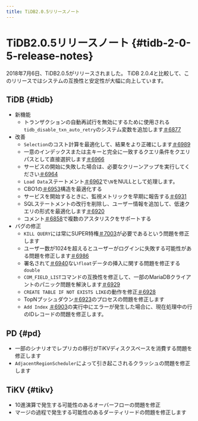 ```yaml
---
title: TiDB2.0.5リリースノート
---
```


# TiDB2.0.5リリースノート {#tidb-2-0-5-release-notes}

2018年7月6日、TiDB2.0.5がリリースされました。 TiDB 2.0.4と比較して、このリリースではシステムの互換性と安定性が大幅に向上しています。

## TiDB {#tidb}

-   新機能
    -   トランザクションの自動再試行を無効にするために使用される`tidb_disable_txn_auto_retry`のシステム変数を追加します[＃6877](https://github.com/pingcap/tidb/pull/6877)
-   改善
    -   `Selection`のコスト計算を最適化して、結果をより正確にします[＃6989](https://github.com/pingcap/tidb/pull/6989)
    -   一意のインデックスまたは主キーと完全に一致するクエリ条件をクエリパスとして直接選択します[＃6966](https://github.com/pingcap/tidb/pull/6966)
    -   サービスの開始に失敗した場合は、必要なクリーンアップを実行してください[＃6964](https://github.com/pingcap/tidb/pull/6964)
    -   `Load Data`ステートメント[＃6962](https://github.com/pingcap/tidb/pull/6962)で`\N`をNULLとして処理します。
    -   CBO1の[＃6953](https://github.com/pingcap/tidb/pull/6953)構造を最適化する
    -   サービスを開始するときに、監視メトリックを早期に報告する[＃6931](https://github.com/pingcap/tidb/pull/6931)
    -   SQLステートメントの改行を削除し、ユーザー情報を追加して、低速クエリの形式を最適化します[＃6920](https://github.com/pingcap/tidb/pull/6920)
    -   コメント[＃6858](https://github.com/pingcap/tidb/pull/6858)で複数のアスタリスクをサポートする
-   バグの修正
    -   `KILL QUERY`には常にSUPER特権[＃7003](https://github.com/pingcap/tidb/pull/7003)が必要であるという問題を修正します
    -   ユーザー数が1024を超えるとユーザーがログインに失敗する可能性がある問題を修正します[＃6986](https://github.com/pingcap/tidb/pull/6986)
    -   署名されて[＃6940](https://github.com/pingcap/tidb/pull/6940)ない`float`データの挿入に関する問題を修正する`double`
    -   `COM_FIELD_LIST`コマンドの互換性を修正して、一部のMariaDBクライアントのパニック問題を解決します[＃6929](https://github.com/pingcap/tidb/pull/6929)
    -   `CREATE TABLE IF NOT EXISTS LIKE`の動作を修正[＃6928](https://github.com/pingcap/tidb/pull/6928)
    -   TopNプッシュダウン[＃6923](https://github.com/pingcap/tidb/pull/6923)のプロセスの問題を修正します
    -   `Add Index` [＃6903](https://github.com/pingcap/tidb/pull/6903)の実行中にエラーが発生した場合に、現在処理中の行のIDレコードの問題を修正します。

## PD {#pd}

-   一部のシナリオでレプリカの移行がTiKVディスクスペースを消費する問題を修正します
-   `AdjacentRegionScheduler`によって引き起こされるクラッシュの問題を修正します

## TiKV {#tikv}

-   10進演算で発生する可能性のあるオーバーフローの問題を修正
-   マージの過程で発生する可能性のあるダーティリードの問題を修正します
